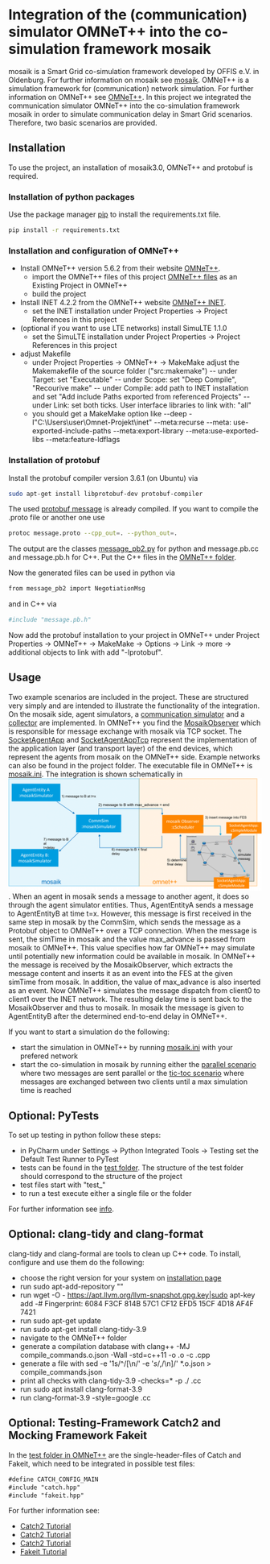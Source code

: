 # Integration of the (communication) simulator OMNeT++ into the co-simulation framework mosaik

mosaik is a Smart Grid co-simulation framework developed by OFFIS e.V. in Oldenburg. For further information on mosaik
see [mosaik](https://mosaik.offis.de). OMNeT++ is a simulation framework for (communication) network simulation. For
further information on OMNeT++ see [OMNeT++](https://omnetpp.org/). In this project we integrated the communication
simulator OMNeT++ into the co-simulation framework mosaik in order to simulate communication delay in Smart Grid
scenarios. Therefore, two basic scenarios are provided.

## Installation

To use the project, an installation of mosaik3.0, OMNeT++ and protobuf is required.

### Installation of python packages

Use the package manager [pip](https://pip.pypa.io/en/stable/) to install the requirements.txt file.

```bash
pip install -r requirements.txt
```

### Installation and configuration of OMNeT++

* Install OMNeT++ version 5.6.2 from their website [OMNeT++](https://omnetpp.org/).
    - import the OMNeT++ files of this project [OMNeT++ files](mosaik_omnetpp_observer) as an Existing Project in
      OMNeT++
    - build the project
* Install INET 4.2.2 from the OMNeT++ website [OMNeT++ INET](https://omnetpp.org/).
    - set the INET installation under Project Properties -> Project References in this project
* (optional if you want to use LTE networks) install SimuLTE 1.1.0
    - set the SimuLTE installation under Project Properties -> Project References in this project
* adjust Makefile
    - under Project Properties -> OMNeT++ -> MakeMake adjust the Makemakefile of the source folder ("src:makemake")
      -- under Target: set "Executable"
      -- under Scope: set "Deep Compile", "Recourive make"
      -- under Compile: add path to INET installation and set "Add include Paths exported from referenced Projects"
      -- under Link: set both ticks. User interface libraries to link with: "all"
    - you should get a MakeMake option like --deep -I"C:\Users\user\Omnet-Projekt\inet" --meta:recurse --meta:
      use-exported-include-paths --meta:export-library --meta:use-exported-libs --meta:feature-ldflags

### Installation of protobuf

Install the protobuf compiler version 3.6.1 (on Ubuntu) via

```bash
sudo apt-get install libprotobuf-dev protobuf-compiler 
```

The used [protobuf message](message.proto) is already compiled. If you want to compile the .proto file or another one
use

```bash
protoc message.proto --cpp_out=. --python_out=.
```

The output are the classes [message_pb2.py](message_pb2.py) for python and message.pb.cc and message.pb.h for C++. Put
the C++ files in the [OMNeT++ folder](mosaik_omnetpp_observer).

Now the generated files can be used in python via

```bash
from message_pb2 import NegotiationMsg
```

and in C++ via

```bash
#include "message.pb.h"
```

Now add the protobuf installation to your project in OMNeT++ under Project Properties -> OMNeT++ -> MakeMake -> Options
-> Link -> more -> additional objects to link with add "-lprotobuf".

## Usage

Two example scenarios are included in the project. These are structured very simply and are intended to illustrate the
functionality of the integration. On the mosaik side, agent simulators,
a [communication simulator](simulators/comm_simulator.py) and a
[collector](simulators/collector.py) are implemented. In OMNeT++ you find
the [MosaikObserver](mosaik_omnetpp_observer/MosaikObserver.h) which is responsible for message exchange with mosaik via
TCP socket. The [SocketAgentApp](mosaik_omnetpp_observer/SocketAgentApp.cc) and
[SocketAgentAppTcp](mosaik_omnetpp_observer/SocketAgentAppTcp.cc) represent the implementation of the application layer
(and transport layer) of the end devices, which represent the agents from mosaik on the OMNeT++ side. Example networks
can also be found in the project folder. The executable file in OMNeT++
is [mosaik.ini](mosaik_omnetpp_observer/mosaik.ini). The integration is shown schematically in ![image](concept.png).
When an agent in mosaik sends a message to another agent, it does so through the agent simulator entities. Thus,
AgentEntityA sends a message to AgentEntityB at time t=x. However, this message is first received in the same step in
mosaik by the CommSim, which sends the message as a Protobuf object to OMNeT++ over a TCP connection. When the message
is sent, the simTime in mosaik and the value max_advance is passed from mosaik to OMNeT++. This value specifies how far
OMNeT++ may simulate until potentially new information could be available in mosaik. In OMNeT++ the message is received
by the MosaikObserver, which extracts the message content and inserts it as an event into the FES at the given simTime
from mosaik. In addition, the value of max_advance is also inserted as an event. Now OMNeT++ simulates the message
dispatch from client0 to client1 over the INET network. The resulting delay time is sent back to the MosaikObserver and
thus to mosaik. In mosaik the message is given to AgentEntityB after the determined end-to-end delay in OMNeT++.

If you want to start a simulation do the following:

* start the simulation in OMNeT++ by running [mosaik.ini](mosaik_omnetpp_observer/mosaik.ini) with your prefered network
* start the co-simulation in mosaik by running either the [parallel scenario](comm_scenario_parallel.py) where two
  messages are sent parallel or the [tic-toc scenario](comm_scenario_tictoc.py) where messages are exchanged between two
  clients until a max simulation time is reached

## Optional: PyTests

To set up testing in python follow these steps:

* in PyCharm under Settings -> Python Integrated Tools -> Testing set the Default Test Runner to PyTest
* tests can be found in the [test folder](test). The structure of the test folder should correspond to the structure of
  the project
* test files start with "test_"
* to run a test execute either a single file or the folder

For further information see [info](https://semaphoreci.com/community/tutorials/testing-python-applications-with-pytest).

## Optional: clang-tidy and clang-format

clang-tidy and clang-formal are tools to clean up C++ code. To install, configure and use them do the following:

* choose the right version for your system on [installation page](https://apt.llvm.org/)
* run sudo apt-add-repository "<version>"
* run wget -O - https://apt.llvm.org/llvm-snapshot.gpg.key|sudo apt-key add -# Fingerprint: 6084 F3CF 814B 57C1 CF12
  EFD5 15CF 4D18 AF4F 7421
* run sudo apt-get update
* run sudo apt-get install clang-tidy-3.9
* navigate to the OMNeT++ folder
* generate a compilation database with clang++ -MJ compile_commands.o.json -Wall -std=c++11 -o <Dateipfad>.o
  -c <Dateipfad>.cpp
* generate a file with sed -e '1s/^/[\n/' -e '$s/,$/\n]/' *.o.json > compile_commands.json
* print all checks with clang-tidy-3.9 -checks=* -p ./ <Dateiname>.cc
* run sudo apt install clang-format-3.9
* run clang-format-3.9 -style=google <filename>.cc

## Optional: Testing-Framework Catch2 and Mocking Framework Fakeit

In the [test folder in OMNeT++](mosaik_omnetpp_observer/tests) are the single-header-files of Catch and Fakeit, which
need to be integrated in possible test files:

```
#define CATCH_CONFIG_MAIN
#include "catch.hpp"
#include "fakeit.hpp"
```

For further information see:

* [Catch2 Tutorial](https://github.com/catchorg/Catch2/docs)
* [Catch2 Tutorial](https://mariusbancila.ro/blog/2018/03/29/writing-cpp-unit-tests-with-catch2/)
* [Catch2 Tutorial](https://www.jetbrains.com/help/clion/unit-testing-tutorial.html#catch-framework)
* [Fakeit Tutorial](https://github.com/eranpeer/FakeIt)